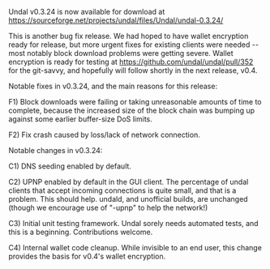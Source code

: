 Undal v0.3.24 is now available for download at
https://sourceforge.net/projects/undal/files/Undal/undal-0.3.24/

This is another bug fix release.  We had hoped to have wallet encryption ready for release, but more urgent fixes for existing clients were needed -- most notably block download problems were getting severe.  Wallet encryption is ready for testing at https://github.com/undal/undal/pull/352 for the git-savvy, and hopefully will follow shortly in the next release, v0.4.

Notable fixes in v0.3.24, and the main reasons for this release:

F1) Block downloads were failing or taking unreasonable amounts of time to complete, because the increased size of the block chain was bumping up against some earlier buffer-size DoS limits.

F2) Fix crash caused by loss/lack of network connection.

Notable changes in v0.3.24:

C1) DNS seeding enabled by default.

C2) UPNP enabled by default in the GUI client.  The percentage of undal clients that accept incoming connections is quite small, and that is a problem.  This should help.  undald, and unofficial builds, are unchanged (though we encourage use of "-upnp" to help the network!)

C3) Initial unit testing framework.  Undal sorely needs automated tests, and this is a beginning.  Contributions welcome.

C4) Internal wallet code cleanup.  While invisible to an end user, this change provides the basis for v0.4's wallet encryption.
